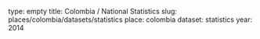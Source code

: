 type: empty
title: Colombia / National Statistics
slug: places/colombia/datasets/statistics
place: colombia
dataset: statistics
year: 2014
